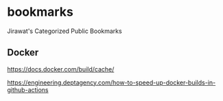 # bookmarks
Jirawat's Categorized Public Bookmarks 

## Docker
https://docs.docker.com/build/cache/

https://engineering.deptagency.com/how-to-speed-up-docker-builds-in-github-actions


